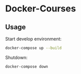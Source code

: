 # Docker-Courses

## Usage

Start develop environment:

```bash
docker-compose up --build
```

Shutdown:

```bash
docker-compose down
```
